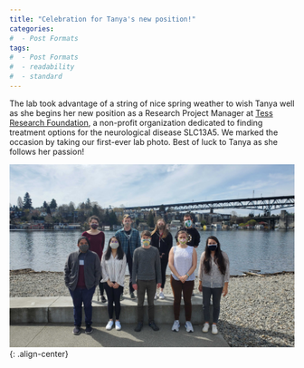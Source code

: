 ```yaml
---
title: "Celebration for Tanya's new position!"
categories:
#  - Post Formats
tags:
#  - Post Formats
#  - readability
#  - standard
---
```

The lab took advantage of a string of nice spring weather to wish Tanya well as she begins her new position as a Research Project Manager at [Tess Research Foundation](https://www.tessresearch.org/), a non-profit organization dedicated to finding treatment options for the neurological disease SLC13A5. We marked the occasion by taking our first-ever lab photo. Best of luck to Tanya as she follows her passion!

![Rasmussen lab 1.0](/assets/images/raslab-april-2021-tanya-celebration.jpg){: .align-center} 
